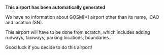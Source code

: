 **This airport has been automatically generated**

We have no information about GOSM[*] airport other than its name, ICAO and location (SN).

This airport will have to be done from scratch, which includes adding runways, taxiways, parking locations, boundaries...

Good luck if you decide to do this airport!